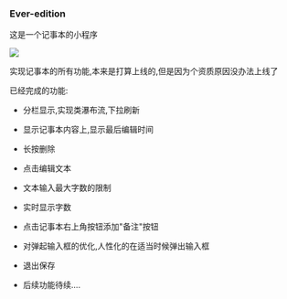 ### Ever-edition

这是一个记事本的小程序



![](http://on7r0tqgu.bkt.clouddn.com/Fu9Dy2Qj3zfqoi-HvkiLVIryEfjo.PNG)

实现记事本的所有功能,本来是打算上线的,但是因为个资质原因没办法上线了

已经完成的功能:

- 分栏显示,实现类瀑布流,下拉刷新
- 显示记事本内容上,显示最后编辑时间

- 长按删除
- 点击编辑文本
- 文本输入最大字数的限制
- 实时显示字数
- 点击记事本右上角按钮添加"备注"按钮
- 对弹起输入框的优化,人性化的在适当时候弹出输入框
- 退出保存
- 后续功能待续....